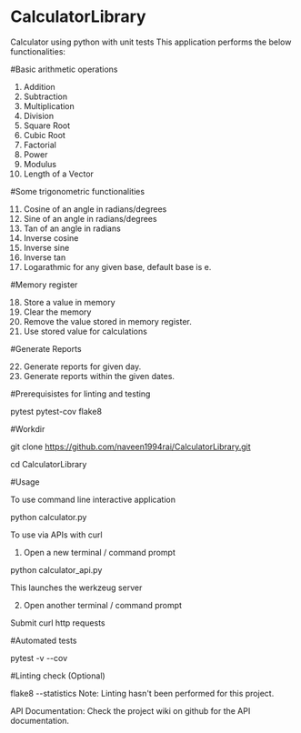 # CalculatorLibrary
Calculator using python with unit tests
This application performs the below functionalities:

#Basic arithmetic operations

1.  Addition
2.  Subtraction
3.  Multiplication
4.  Division
5.  Square Root
6.  Cubic Root
7.  Factorial
8.  Power
9.  Modulus
10. Length of a Vector


#Some trigonometric functionalities

11. Cosine of an angle in radians/degrees
12. Sine of an angle in radians/degrees
13. Tan of an angle in radians
14. Inverse cosine
15. Inverse sine
16. Inverse tan
17. Logarathmic for any given base, default base is e.

#Memory register

18. Store a value in memory
19. Clear the memory
20. Remove the value stored in memory register.
21. Use stored value for calculations

#Generate Reports

22. Generate reports for given day.
23. Generate reports within the given dates.


#Prerequisistes for linting and testing

pytest
pytest-cov
flake8  


#Workdir

git clone https://github.com/naveen1994rai/CalculatorLibrary.git

cd CalculatorLibrary


#Usage

To use command line interactive application

python calculator.py

To use via APIs with curl

1. Open a new terminal / command prompt

python calculator_api.py

This launches the werkzeug server

2. Open another terminal / command prompt

Submit curl http requests


#Automated tests

pytest -v --cov


#Linting check (Optional)

flake8 --statistics
Note: Linting hasn't been performed for this project.

API Documentation:
Check the project wiki on github for the API documentation.
